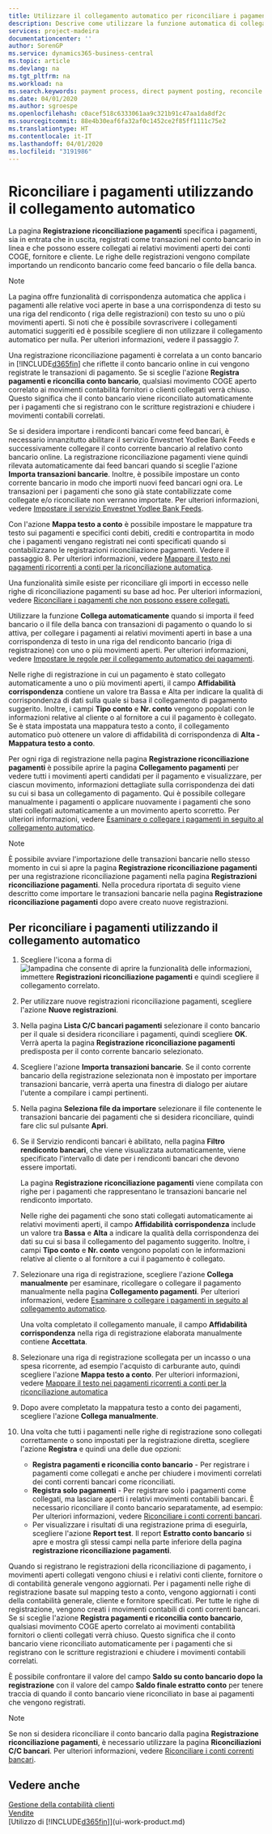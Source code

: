 ```yaml
---
title: Utilizzare il collegamento automatico per riconciliare i pagamenti | Documenti Microsoft
description: Descrive come utilizzare la funzione automatica di collegamento per collegare i pagamenti o gli incassi ai movimenti aperti relativi e per riconciliare i pagamenti.
services: project-madeira
documentationcenter: ''
author: SorenGP
ms.service: dynamics365-business-central
ms.topic: article
ms.devlang: na
ms.tgt_pltfrm: na
ms.workload: na
ms.search.keywords: payment process, direct payment posting, reconcile payment, expenses, cash receipts
ms.date: 04/01/2020
ms.author: sgroespe
ms.openlocfilehash: c0acef518c6333061aa9c321b91c47aa1da8df2c
ms.sourcegitcommit: 88e4b30eaf6fa32af0c1452ce2f85ff1111c75e2
ms.translationtype: HT
ms.contentlocale: it-IT
ms.lasthandoff: 04/01/2020
ms.locfileid: "3191986"
---
```

# <a name="reconcile-payments-using-automatic-application"></a>Riconciliare i pagamenti utilizzando il collegamento automatico
La pagina **Registrazione riconciliazione pagamenti** specifica i pagamenti, sia in entrata che in uscita, registrati come transazioni nel conto bancario in linea e che possono essere collegati ai relativi movimenti aperti dei conti COGE, fornitore e cliente. Le righe delle registrazioni vengono compilate importando un rendiconto bancario come feed bancario o file della banca.

> [!NOTE]
> La pagina offre funzionalità di corrispondenza automatica che applica i pagamenti alle relative voci aperte in base a una corrispondenza di testo su una riga del rendiconto ( riga delle registrazioni) con testo su uno o più movimenti aperti. Si noti che è possibile sovrascrivere i collegamenti automatici suggeriti ed è possibile scegliere di non utilizzare il collegamento automatico per nulla. Per ulteriori informazioni, vedere il passaggio 7.

Una registrazione riconciliazione pagamenti è correlata a un conto bancario in [!INCLUDE[d365fin](includes/d365fin_md.md)] che riflette il conto bancario online in cui vengono registrate le transazioni di pagamento. Se si sceglie l'azione **Registra pagamenti e riconcilia conto bancario**, qualsiasi movimento COGE aperto correlato ai movimenti contabilità fornitori o clienti collegati verrà chiuso. Questo significa che il conto bancario viene riconciliato automaticamente per i pagamenti che si registrano con le scritture registrazioni e chiudere i movimenti contabili correlati.

Se si desidera importare i rendiconti bancari come feed bancari, è necessario innanzitutto abilitare il servizio Envestnet Yodlee Bank Feeds e successivamente collegare il conto corrente bancario al relativo conto bancario online. La registrazione riconciliazione pagamenti viene quindi rilevata automaticamente dai feed bancari quando si sceglie l'azione **Importa transazioni bancarie**. Inoltre, è possibile impostare un conto corrente bancario in modo che importi nuovi feed bancari ogni ora. Le transazioni per i pagamenti che sono già state contabilizzate come collegate e/o riconciliate non verranno importate. Per ulteriori informazioni, vedere [Impostare il servizio Envestnet Yodlee Bank Feeds](bank-how-setup-bank-statement-service.md).

Con l'azione **Mappa testo a conto** è possibile impostare le mappature tra testo sui pagamenti e specifici conti debiti, crediti e contropartita in modo che i pagamenti vengano registrati nei conti specificati quando si contabilizzano le registrazioni riconciliazione pagamenti. Vedere il passaggio 8. Per ulteriori informazioni, vedere [Mappare il testo nei pagamenti ricorrenti a conti per la riconciliazione automatica](receivables-how-map-text-recurring-payments-accounts-auto-reconcilliation.md).

Una funzionalità simile esiste per riconciliare gli importi in eccesso nelle righe di riconciliazione pagamenti su base ad hoc. Per ulteriori informazioni, vedere [Riconciliare i pagamenti che non possono essere collegati.](receivables-how-reconcile-payments-cannot-apply-auto.md)

Utilizzare la funzione **Collega automaticamente** quando si importa il feed bancario o il file della banca con transazioni di pagamento o quando lo si attiva, per collegare i pagamenti ai relativi movimenti aperti in base a una corrispondenza di testo in una riga del rendiconto bancario (riga di registrazione) con uno o più movimenti aperti. Per ulteriori informazioni, vedere [Impostare le regole per il collegamento automatico dei pagamenti](receivables-how-set-up-payment-application-rules.md).

Nelle righe di registrazione in cui un pagamento è stato collegato automaticamente a uno o più movimenti aperti, il campo **Affidabilità corrispondenza** contiene un valore tra Bassa e Alta per indicare la qualità di corrispondenza di dati sulla quale si basa il collegamento di pagamento suggerito. Inoltre, i campi **Tipo conto** e **Nr. conto** vengono popolati con le informazioni relative al cliente o al fornitore a cui il pagamento è collegato. Se è stata impostata una mappatura testo a conto, il collegamento automatico può ottenere un valore di affidabilità di corrispondenza di **Alta - Mappatura testo a conto**.

Per ogni riga di registrazione nella pagina **Registrazione riconciliazione pagamenti** è possibile aprire la pagina **Collegamento pagamenti** per vedere tutti i movimenti aperti candidati per il pagamento e visualizzare, per ciascun movimento, informazioni dettagliate sulla corrispondenza dei dati su cui si basa un collegamento di pagamento. Qui è possibile collegare manualmente i pagamenti o applicare nuovamente i pagamenti che sono stati collegati automaticamente a un movimento aperto scorretto. Per ulteriori informazioni, vedere [Esaminare o collegare i pagamenti in seguito al collegamento automatico](receivables-how-review-apply-payments-auto-application.md).

> [!NOTE]  
> È possibile avviare l'importazione delle transazioni bancarie nello stesso momento in cui si apre la pagina **Registrazione riconciliazione pagamenti** per una registrazione riconciliazione pagamenti nella pagina **Registrazioni riconciliazione pagamenti**. Nella procedura riportata di seguito viene descritto come importare le transazioni bancarie nella pagina **Registrazione riconciliazione pagamenti** dopo avere creato nuove registrazioni.

## <a name="to-reconcile-payments-using-automatic-application"></a>Per riconciliare i pagamenti utilizzando il collegamento automatico
1. Scegliere l'icona a forma di ![lampadina che consente di aprire la funzionalità delle informazioni](media/ui-search/search_small.png "Informazioni sull'operazione che si desidera eseguire"), immettere **Registrazioni riconciliazione pagamenti** e quindi scegliere il collegamento correlato.
2. Per utilizzare nuove registrazioni riconciliazione pagamenti, scegliere l'azione **Nuove registrazioni**.
3. Nella pagina **Lista C/C bancari pagamenti** selezionare il conto bancario per il quale si desidera riconciliare i pagamenti, quindi scegliere **OK**.
   Verrà aperta la pagina **Registrazione riconciliazione pagamenti** predisposta per il conto corrente bancario selezionato.
4. Scegliere l'azione **Importa transazioni bancarie**.
   Se il conto corrente bancario della registrazione selezionata non è impostato per importare transazioni bancarie, verrà aperta una finestra di dialogo per aiutare l'utente a compilare i campi pertinenti.
5. Nella pagina **Seleziona file da importare** selezionare il file contenente le transazioni bancarie dei pagamenti che si desidera riconciliare, quindi fare clic sul pulsante **Apri**.  
6. Se il Servizio rendiconti bancari è abilitato, nella pagina **Filtro rendiconto bancari**, che viene visualizzata automaticamente, viene specificato l'intervallo di date per i rendiconti bancari che devono essere importati.

    La pagina **Registrazione riconciliazione pagamenti** viene compilata con righe per i pagamenti che rappresentano le transazioni bancarie nel rendiconto importato.

    Nelle righe dei pagamenti che sono stati collegati automaticamente ai relativi movimenti aperti, il campo **Affidabilità corrispondenza** include un valore tra **Bassa** e **Alta** a indicare la qualità della corrispondenza dei dati su cui si basa il collegamento del pagamento suggerito. Inoltre, i campi **Tipo conto** e **Nr. conto** vengono popolati con le informazioni relative al cliente o al fornitore a cui il pagamento è collegato.
7. Selezionare una riga di registrazione, scegliere l'azione **Collega manualmente** per esaminare, ricollegare o collegare il pagamento manualmente nella pagina **Collegamento pagamenti**. Per ulteriori informazioni, vedere [Esaminare o collegare i pagamenti in seguito al collegamento automatico](receivables-how-review-apply-payments-auto-application.md).

    Una volta completato il collegamento manuale, il campo **Affidabilità corrispondenza** nella riga di registrazione elaborata manualmente contiene **Accettata**.
8. Selezionare una riga di registrazione scollegata per un incasso o una spesa ricorrente, ad esempio l'acquisto di carburante auto, quindi scegliere l'azione **Mappa testo a conto**. Per ulteriori informazioni, vedere [Mappare il testo nei pagamenti ricorrenti a conti per la riconciliazione automatica](receivables-how-map-text-recurring-payments-accounts-auto-reconcilliation.md)
9. Dopo avere completato la mappatura testo a conto dei pagamenti, scegliere l'azione **Collega manualmente**.
10. Una volta che tutti i pagamenti nelle righe di registrazione sono collegati correttamente o sono impostati per la registrazione diretta, scegliere l'azione **Registra** e quindi una delle due opzioni:

    - **Registra pagamenti e riconcilia conto bancario** - Per registrare i pagamenti come collegati e anche per chiudere i movimenti correlati dei conti correnti bancari come riconciliati.
    - **Registra solo pagamenti** - Per registrare solo i pagamenti come collegati, ma lasciare aperti i relativi movimenti contabili bancari. È necessario riconciliare il conto bancario separatamente, ad esempio: Per ulteriori informazioni, vedere [Riconciliare i conti correnti bancari](bank-how-reconcile-bank-accounts-separately.md).
    - Per visualizzare i risultati di una registrazione prima di eseguirla, scegliere l'azione **Report test**. Il report **Estratto conto bancario** si apre e mostra gli stessi campi nella parte inferiore della pagina **registrazione riconciliazione pagamenti**.

Quando si registrano le registrazioni della riconciliazione di pagamento, i movimenti aperti collegati vengono chiusi e i relativi conti cliente, fornitore o di contabilità generale vengono aggiornati. Per i pagamenti nelle righe di registrazione basate sul mapping testo a conto, vengono aggiornati i conti della contabilità generale, cliente e fornitore specificati. Per tutte le righe di registrazione, vengono creati i movimenti contabili di conti correnti bancari. Se si sceglie l'azione **Registra pagamenti e riconcilia conto bancario**, qualsiasi movimento COGE aperto correlato ai movimenti contabilità fornitori o clienti collegati verrà chiuso. Questo significa che il conto bancario viene riconciliato automaticamente per i pagamenti che si registrano con le scritture registrazioni e chiudere i movimenti contabili correlati.

È possibile confrontare il valore del campo **Saldo su conto bancario dopo la registrazione** con il valore del campo **Saldo finale estratto conto** per tenere traccia di quando il conto bancario viene riconciliato in base ai pagamenti che vengono registrati.

> [!NOTE]  
>   Se non si desidera riconciliare il conto bancario dalla pagina **Registrazione riconciliazione pagamenti**, è necessario utilizzare la pagina **Riconciliazioni C/C bancari**. Per ulteriori informazioni, vedere [Riconciliare i conti correnti bancari](bank-how-reconcile-bank-accounts-separately.md).

## <a name="see-also"></a>Vedere anche
[Gestione della contabilità clienti](receivables-manage-receivables.md)  
[Vendite](sales-manage-sales.md)  
[Utilizzo di [!INCLUDE[d365fin](includes/d365fin_md.md)]](ui-work-product.md)
